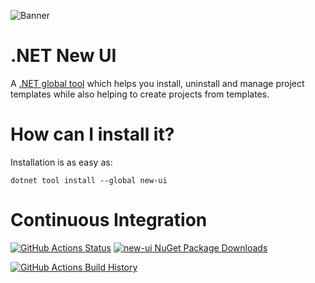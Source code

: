 ![Banner](Images/Banner.png)

# .NET New UI

A [.NET global tool](https://docs.microsoft.com/en-us/dotnet/core/tools/global-tools) which helps you install, uninstall and manage project templates while also helping to create projects from templates.

# How can I install it?

Installation is as easy as:

`dotnet tool install --global new-ui`

# Continuous Integration

[![GitHub Actions Status](https://github.com/ligershark/dotnet-new-ui/workflows/Build/badge.svg?branch=main)](https://github.com/ligershark/dotnet-new-ui/actions) [![new-ui NuGet Package Downloads](https://img.shields.io/nuget/dt/new-ui)](https://www.nuget.org/packages/new-ui)

[![GitHub Actions Build History](https://buildstats.info/github/chart/ligershark/dotnet-new-ui?branch=main&includeBuildsFromPullRequest=false)](https://github.com/ligershark/dotnet-new-ui/actions)



